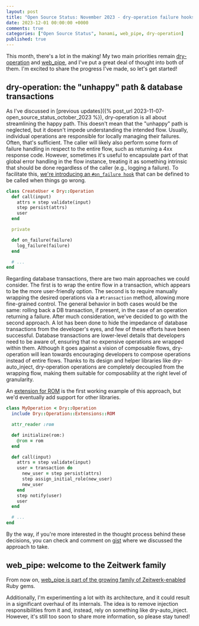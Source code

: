 ```yaml
---
layout: post
title: "Open Source Status: November 2023 - dry-operation failure hooks & database transactions"
date: 2023-12-01 00:00:00 +0000
comments: true
categories: ["Open Source Status", hanami, web_pipe, dry-operation] 
published: true
---
```

This month, there's a lot in the making! My two main priorities remain [dry-operation](https://github.com/dry-rb/dry-operation) and [web_pipe](https://github.com/waiting-for-dev/web_pipe), and I've put a great deal of thought into both of them. I'm excited to share the progress I've made, so let's get started!

## dry-operation: the "unhappy" path & database transactions

As I've discussed in [previous updates]({% post_url 2023-11-07-open_source_status_october_2023 %}), dry-operation is all about streamlining the happy path. This doesn't mean that the "unhappy" path is neglected, but it doesn't impede understanding the intended flow. Usually, individual operations are responsible for locally managing their failures. Often, that's sufficient. The caller will likely also perform some form of failure handling in respect to the entire flow, such as returning a 4xx response code. However, sometimes it's useful to encapsulate part of that global error handling in the flow instance, treating it as something intrinsic that should be done regardless of the caller (e.g., logging a failure). To facilitate this, [we're introducing an `#on_failure hook`](https://github.com/dry-rb/dry-operation/pull/14) that can be defined to be called when things go wrong.

```ruby
class CreateUser < Dry::Operation
  def call(input)
    attrs = step validate(input)
    step persist(attrs)
    user
  end

  private

  def on_failure(failure)
    log_failure(failure)
  end

  # ...
end
```

Regarding database transactions, there are two main approaches we could consider. The first is to wrap the entire flow in a transaction, which appears to be the more user-friendly option. The second is to require manually wrapping the desired operations via a `#transaction` method, allowing more fine-grained control. The general behavior in both cases would be the same: rolling back a DB transaction, if present, in the case of an operation returning a failure. After much consideration, we've decided to go with the second approach. A lot has been done to hide the impedance of database transactions from the developer's eyes, and few of these efforts have been successful. Database transactions are lower-level details that developers need to be aware of, ensuring that no expensive operations are wrapped within them. Although it goes against a vision of composable flows, dry-operation will lean towards encouraging developers to compose operations instead of entire flows. Thanks to its design and helper libraries like dry-auto_inject, dry-operation operations are completely decoupled from the wrapping flow, making them suitable for composability at the right level of granularity.

An [extension for ROM](https://github.com/dry-rb/dry-operation/pull/15) is the first working example of this approach, but we'd eventually add support for other libraries.

```ruby
class MyOperation < Dry::Operation
  include Dry::Operation::Extensions::ROM

  attr_reader :rom

  def initialize(rom:)
    @rom = rom
  end

  def call(input)
    attrs = step validate(input)
    user = transaction do
      new_user = step persist(attrs)
      step assign_initial_role(new_user)
      new_user
    end
    step notify(user)
    user
  end

  # ...
end
```

By the way, if you're more interested in the thought process behind these decisions, you can check and comment on [gist](https://gist.github.com/waiting-for-dev/7615ae577807e3c3b990cd8c53670b2a) where we discussed the approach to take.

## web_pipe: welcome to the Zeitwerk family

From now on, [web_pipe is part of the growing family of Zeitwerk-enabled](https://github.com/waiting-for-dev/web_pipe/pull/54) Ruby gems.

Additionally, I'm experimenting a lot with its architecture, and it could result in a significant overhaul of its internals. The idea is to remove injection responsibilities from it and, instead, rely on something like dry-auto_inject. However, it's still too soon to share more information, so please stay tuned!
